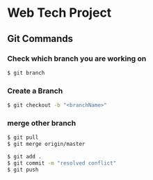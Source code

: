 # Web Tech Project

## Git Commands

### Check which branch you are working on
```bash
$ git branch
```

### Create a Branch
```bash
$ git checkout -b "<branchName>"
```

### merge other branch
```bash
$ git pull
$ git merge origin/master

$ git add .
$ git commit -m "resolved conflict"
$ git push
```
